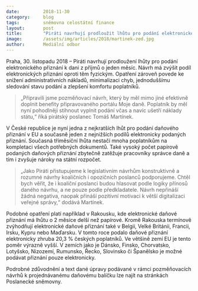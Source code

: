 ```yaml
---
date:         2018-11-30
category:     blog
tags:         sněmovna celostátní finance
layout:       post
title:        "Piráti navrhují prodloužit lhůtu pro podání elektronického daňového přiznání"
image:        /assets/img/articles/2018/martinek-zed.jpg
author:       Mediální odbor
---
```

 

Praha, 30. listopadu 2018 – Piráti navrhují prodloužení lhůty pro podání elektronického přiznání k dani z příjmů o jeden měsíc. Návrh má zvýšit podíl elektronických přiznání oproti těm fyzickým. Opatření zároveň povede ke snížení administrativních nákladů, minimalizaci chyb, jednoduššímu sledování stavu podání a zlepšení komfortu poplatníků.

> „Připravili jsme pozměňovací návrh, který by měl mimo jiné efektivně doplnit benefity připravovaného portálu Moje daně. Poplatník by měl nyní pohodlněji stihnout vyplnit podání včas a navíc ušetří náklady státu,“ říká pirátský poslanec Tomáš Martínek.

V České republice je nyní jedna z nejkratších lhůt pro podání daňového přiznání v EU a současně jeden z nejnižších podílů elektronicky podaných přiznání. Současná tříměsíční lhůta nestačí mnoha poplatníkům na kompletaci všech potřebných dokumentů. Také vysoký počet papírově podaných daňových přiznání zbytečně zatěžuje pracovníky správce daně a tím i zvyšuje nároky na státní rozpočet.

> „Jako Piráti přistupujeme k legislativním návrhům konstruktivně a rozumné návrhy koaličních i opozičních poslanců podporujeme. Chtěl bych věřit, že i koaliční poslanci budou hlasovat podle logiky přínosů daného návrhu, a ne pouze podle předkladatele. Návrh nepřináší žádná negativa, naopak přináší pozitivní motivaci k větší digitalizaci veřejné správy,“ dodává Martínek.

Podobné opatření platí například v Rakousku, kde elektronické daňové přiznání má lhůtu o 2 měsíce delší než papírové. Kromě Rakouska termínově zvýhodňují elektronické daňové přiznání také v Belgii, Velké Británii, Francii, Irsku, Kypru nebo Maďarsku. V tomto roce podalo daňové přiznání elektronicky zhruba 20,3 % českých poplatníků. Ve většině zemí EU je tento poměr výrazně vyšší. V zemích jako je Dánsko, Finsko, Chorvatsko, Lotyšsko, Nizozemí, Rumunsko, Řecko, Slovinsko či Španělsko je možné podávat přiznání pouze elektronicky.

Podrobné zdůvodnění a text dané úpravy podávané v rámci pozměňovacích návrhů k projednávanému daňovému balíčku lze najít na stránkách Poslanecké sněmovny.
